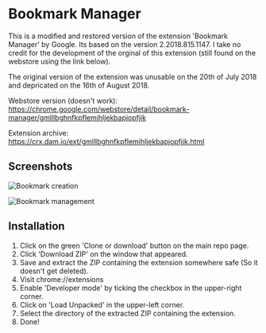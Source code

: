 # Bookmark Manager
This is a modified and restored version of the extension 'Bookmark Manager' by Google. Its based on the version 2.2018.815.1147. I take no credit for the development of the orginal of this extension (still found on the webstore using the link below).

The original version of the extension was unusable on the 20th of July 2018 and depricated on the 16th of August 2018.

Webstore version (doesn't work): https://chrome.google.com/webstore/detail/bookmark-manager/gmlllbghnfkpflemihljekbapjopfjik

Extension archive: https://crx.dam.io/ext/gmlllbghnfkpflemihljekbapjopfjik.html

## Screenshots
![Bookmark creation](https://raw.githubusercontent.com/rtm516/Bookmark-Manager/master/.github/README/1.jpg)

![Bookmark management](https://raw.githubusercontent.com/rtm516/Bookmark-Manager/master/.github/README/2.jpg)

## Installation
1. Click on the green 'Clone or download' button on the main repo page.
2. Click 'Download ZIP' on the window that appeared.
3. Save and extract the ZIP containing the extension somewhere safe (So it doesn't get deleted). 
4. Visit chrome://extensions
5. Enable 'Developer mode' by ticking the checkbox in the upper-right corner.
6. Click on 'Load Unpacked' in the upper-left corner.
7. Select the directory of the extracted ZIP containing the extension.
8. Done!
